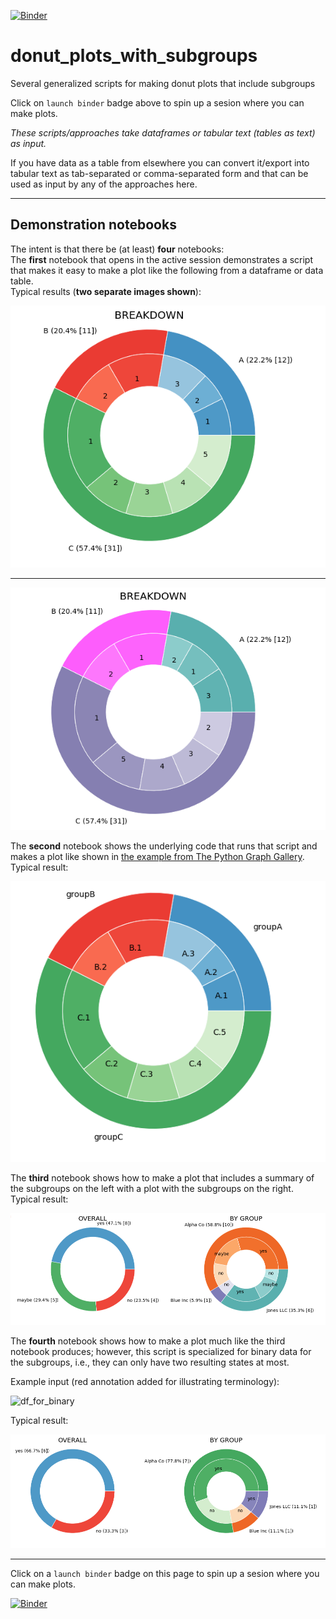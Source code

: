 [![Binder](https://mybinder.org/badge_logo.svg)](https://mybinder.org/v2/gh/fomightez/donut_plots_with_subgroups/master?filepath=index.ipynb)

# donut_plots_with_subgroups
Several generalized scripts for making donut plots that include subgroups

Click on `launch binder` badge above to spin up a sesion where you can make plots.

*These scripts/approaches take dataframes or tabular text (tables as text) as input.* 

If you have data as a table from elsewhere you can convert it/export into tabular text as tab-separated or comma-separated form and that can be used as input by any of the approaches here.

-----

## Demonstration notebooks

The intent is that there be (at least) **four** notebooks:  
The **first** notebook that opens in the active session demonstrates a script that makes it easy to make a plot like the following from a dataframe or data table.  
Typical results (**two separate images shown**):

![typical1](imgs/donut_plot_with_subgroups_from_dataframe1.png)  

----


![typical2](imgs/donut_plot_with_subgroups_from_dataframe2.png)

The **second** notebook shows the underlying code that runs that script and makes a plot like shown in [the example from The Python Graph Gallery](https://python-graph-gallery.com/163-donut-plot-with-subgroups/).  
Typical result:

![typical_basics](imgs/basics_output.png)


The **third** notebook shows how to make a plot that includes a summary of the subgroups on the left with a plot with the subgroups on the right.  
Typical result:

![typical_nb3](imgs/nb3_example.png)

The **fourth** notebook shows how to make a plot much like the third notebook produces; however, this script is specialized for binary data for the subgroups, i.e., they can only have two resulting states at most.  

Example input (red annotation added for illustrating terminology):

![df_for_binary](imgs/binary_donut_guide.pn)


Typical result:

![typical_nb4](imgs/nb4_example.png)


-----

Click on a `launch binder` badge on this page to spin up a sesion where you can make plots.

[![Binder](https://mybinder.org/badge_logo.svg)](https://mybinder.org/v2/gh/fomightez/donut_plots_with_subgroups/master?filepath=index.ipynb)